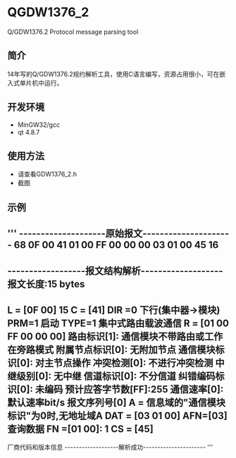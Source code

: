 # QGDW1376_2
Q/GDW1376.2 Protocol message parsing tool

## 简介
14年写的Q/GDW1376.2规约解析工具，使用C语言编写，资源占用很小，可在嵌入式单片机中运行。

## 开发环境
- MinGW32/gcc
- qt 4.8.7

## 使用方法
- 请查看GDW1376_2.h
- 截图

## 示例

'''
--------------------原始报文---------------------
68 0F 00 41 01 00 FF 00 00 00 03 01 00 45 16 
-------------------------------------------------
------------------报文结构解析-------------------
报文长度:15 bytes
-------------------------------------------------
  L = [0F 00]  15
  C = [41] DIR =0 下行(集中器->模块) PRM=1 启动
           TYPE=1 集中式路由载波通信
  R = [01 00 FF 00 00 00]
      路由标识[1]: 通信模块不带路由或工作在旁路模式
      附属节点标识[0]: 无附加节点
      通信模块标识[0]: 对主节点操作
      冲突检测[0]: 不进行冲突检测
      中继级别[0]: 无中继
      信道标识[0]: 不分信道
      纠错编码标识[0]: 未编码
      预计应答字节数[FF]:255
      通信速率[0]: 默认速率bit/s
      报文序列号[0]
  A = 信息域的"通信模块标识"为0时,无地址域A
DAT = [03 01 00]
      AFN=[03] 查询数据
      FN =[01 00]: 1
 CS = [45]
-------------------------------------------------
厂商代码和版本信息
-------------------解析成功----------------------
'''
